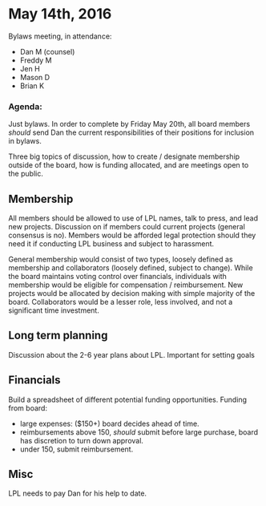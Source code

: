 # May 14th, 2016

Bylaws meeting, in attendance:
 * Dan M (counsel)
 * Freddy M
 * Jen H 
 * Mason D 
 * Brian K

### Agenda: 

Just bylaws. In order to complete by Friday May 20th, all board members _should_ send Dan the current responsibilities of their positions for inclusion in bylaws.

Three big topics of discussion, how to create / designate membership outside of the board, how is funding allocated, and are meetings open to the public. 

## Membership

All members should be allowed to use of LPL names, talk to press, and lead new projects. Discussion on if members could current projects (general consensus is no). Members would be afforded legal protection should they need it if conducting LPL business and subject to harassment. 

General membership would consist of two types, loosely defined as membership and collaborators (loosely defined, subject to change). While the board maintains voting control over financials, individuals with membership would be eligible for compensation / reimbursement. New projects would be allocated by decision making with simple majority of the board. Collaborators would be a lesser role, less involved, and not a significant time investment. 

## Long term planning

Discussion about the 2-6 year plans about LPL. Important for setting goals

## Financials

Build a spreadsheet of different potential funding opportunities. Funding from board: 
 * large expenses: ($150+) board decides ahead of time.
 * reimbursements above 150, _should_ submit before large purchase, board has discretion to turn down approval.
 * under 150, submit reimbursement.

## Misc
LPL needs to pay Dan for his help to date. 
